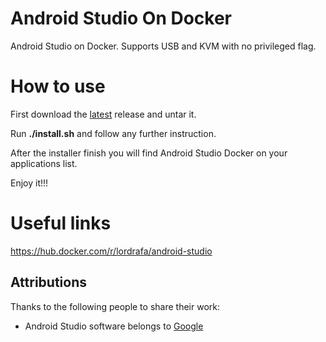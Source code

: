# Android Studio On Docker

Android Studio on Docker. Supports USB and KVM with no privileged flag.

# How to use

First download the [latest](https://github.com/LordRafa/AndroidStudioOnDocker/releases/latest) release and untar it.

Run **./install.sh** and follow any further instruction.

After the installer finish you will find Android Studio Docker on your applications list.

Enjoy it!!!

# Useful links

https://hub.docker.com/r/lordrafa/android-studio

## Attributions

Thanks to the following people to share their work:

* Android Studio software belongs to [Google](https://developer.android.com/studio/)


